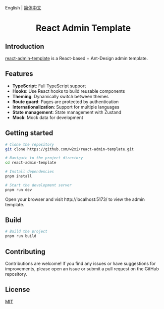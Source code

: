 English | [简体中文](README.zh-CN.md)

<h1 align="center">React Admin Template</h1>

## Introduction

[react-admin-template](https://github.com/w2xi/react-admin-template) is a React-based + Ant-Design admin template.

## Features

- **TypeScript**: Full TypeScript support
- **Hooks**: Use React hooks to build reusable components
- **Theming**: Dynamically switch between themes
- **Route guard**: Pages are protected by authentication
- **Internationalization**: Support for multiple languages
- **State management**: State management with Zustand
- **Mock**: Mock data for development

## Getting started

```bash
# Clone the repository
git clone https://github.com/w2xi/react-admin-template.git

# Navigate to the project directory
cd react-admin-template

# Install dependencies
pnpm install

# Start the development server
pnpm run dev
```

Open your browser and visit http://localhost:5173/ to view the admin template.

## Build

```bash
# Build the project
pnpm run build
```

## Contributing

Contributions are welcome! If you find any issues or have suggestions for improvements, please open an issue or submit a pull request on the GitHub repository.

## License

[MIT](LICENSE)